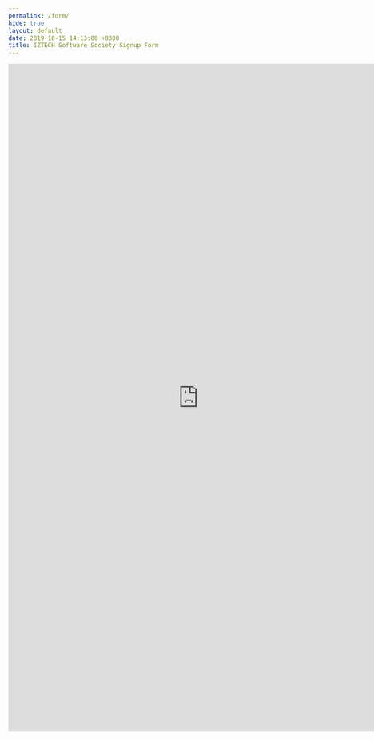 ```yaml
---
permalink: /form/
hide: true
layout: default
date: 2019-10-15 14:13:00 +0300
title: IZTECH Software Society Signup Form
---
```


<div class="home">
  <iframe
    src="https://docs.google.com/forms/d/e/1FAIpQLSfgwpNH6NsGMmS0i8Xo6gCn3MBaDjpk4TKMykaiHI6Qu-xa8g/viewform?embedded=true"
    width="760"
    height="1337"
    frameborder="0"
    marginheight="0"
    marginwidth="0"
    >Loading…</iframe
  >
</div>

